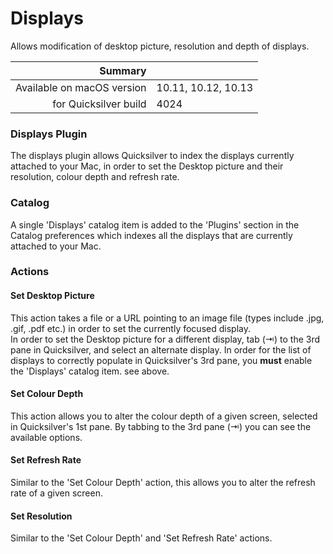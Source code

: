 # Displays

Allows modification of desktop picture, resolution and depth of displays.

 Summary                    | &nbsp; 
---------------------------:|:--------------------
 Available on macOS version | 10.11, 10.12, 10.13
      for Quicksilver build | 4024


### Displays Plugin

The displays plugin allows Quicksilver to index the displays currently
attached to your Mac, in order to set the Desktop picture and their
resolution, colour depth and refresh rate.

### Catalog

A single 'Displays' catalog item is added to the 'Plugins' section in the
Catalog preferences which indexes all the displays that are currently attached
to your Mac.

### Actions

#### Set Desktop Picture

This action takes a file or a URL pointing to an image file (types include
.jpg, .gif, .pdf etc.) in order to set the currently focused display.  
In order to set the Desktop picture for a different display, tab (⇥) to the
3rd pane in Quicksilver, and select an alternate display. In order for the
list of displays to correctly populate in Quicksilver's 3rd pane, you **must**
enable the 'Displays' catalog item. see above.

#### Set Colour Depth

This action allows you to alter the colour depth of a given screen, selected
in Quicksilver's 1st pane. By tabbing to the 3rd pane (⇥) you can see the
available options.

#### Set Refresh Rate

Similar to the 'Set Colour Depth' action, this allows you to alter the refresh
rate of a given screen.

#### Set Resolution

Similar to the 'Set Colour Depth' and 'Set Refresh Rate' actions.